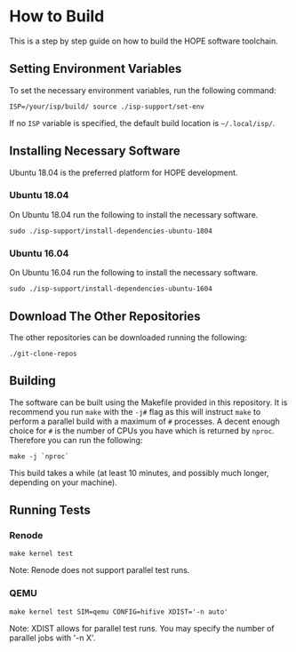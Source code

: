 # How to Build

This is a step by step guide on how to build the HOPE software toolchain.

## Setting Environment Variables
To set the necessary environment variables, run the following command:


```
ISP=/your/isp/build/ source ./isp-support/set-env
```

If no `ISP` variable is specified, the default build location is `~/.local/isp/`.

## Installing Necessary Software

Ubuntu 18.04 is the preferred platform for HOPE development.

### Ubuntu 18.04

On Ubuntu 18.04 run the following to install the necessary software.

```
sudo ./isp-support/install-dependencies-ubuntu-1804
```

### Ubuntu 16.04

On Ubuntu 16.04 run the following to install the necessary software.

```
sudo ./isp-support/install-dependencies-ubuntu-1604
```

## Download The Other Repositories

The other repositories can be downloaded running the following:

```
./git-clone-repos
```
## Building

The software can be built using the Makefile provided in this repository.  It is
recommend you run `make` with the `-j#` flag as this will instruct `make` to
perform a parallel build with a maximum of `#` processes.  A decent enough
choice for `#` is the number of CPUs you have which is returned by `nproc`.
Therefore you can run the following:

```
make -j `nproc`
```

This build takes a while (at least 10 minutes, and possibly much longer,
depending on your machine).

## Running Tests

### Renode

```
make kernel test
```

Note: Renode does not support parallel test runs.

### QEMU

```
make kernel test SIM=qemu CONFIG=hifive XDIST='-n auto'
```

Note: XDIST allows for parallel test runs. You may specify the number of parallel jobs with '-n X'.

